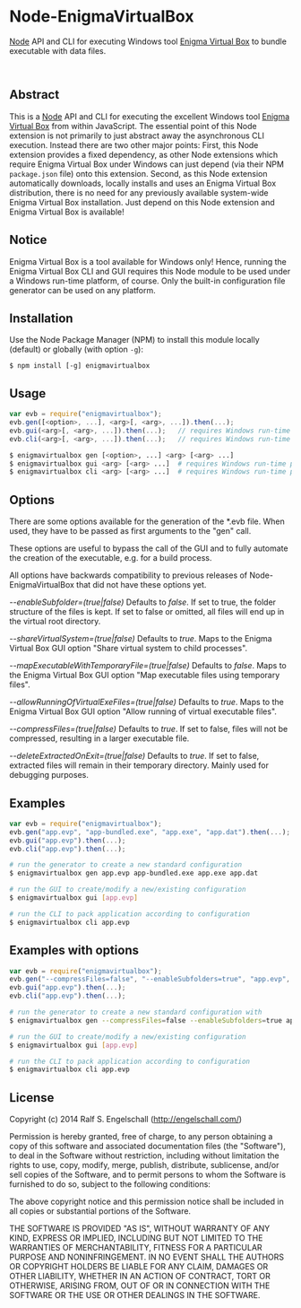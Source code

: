 
Node-EnigmaVirtualBox
=====================

[Node](http://nodejs.org/) API and CLI for executing Windows tool [Enigma Virtual Box](http://enigmaprotector.com/en/aboutvb.html)
to bundle executable with data files.

<p/>
<img src="https://nodei.co/npm/node-enigmavirtualbox.png?downloads=true&stars=true" alt=""/>

<p/>
<img src="https://david-dm.org/rse/node-enigmavirtualbox.png" alt=""/>

Abstract
--------

This is a [Node](http://nodejs.org/) API and CLI for executing the excellent Windows
tool [Enigma Virtual Box](http://enigmaprotector.com/en/aboutvb.html) from within
JavaScript. The essential point of this Node extension is not primarily
to just abstract away the asynchronous CLI execution. Instead there are
two other major points: First, this Node extension provides a fixed
dependency, as other Node extensions which require Enigma Virtual Box
under Windows can just depend (via their NPM `package.json` file) onto
this extension. Second, as this Node extension automatically downloads,
locally installs and uses an Enigma Virtual Box distribution, there is
no need for any previously available system-wide Enigma Virtual Box
installation. Just depend on this Node extension and Enigma Virtual Box
is available!

Notice
------

Enigma Virtual Box is a tool available for Windows only! Hence, running
the Enigma Virtual Box CLI and GUI requires this Node module to be
used under a Windows run-time platform, of course. Only the built-in
configuration file generator can be used on any platform.

Installation
------------

Use the Node Package Manager (NPM) to install this module
locally (default) or globally (with option `-g`):

    $ npm install [-g] enigmavirtualbox

Usage
-----

```js
var evb = require("enigmavirtualbox");
evb.gen([<option>, ...], <arg>[, <arg>, ...]).then(...);
evb.gui(<arg>[, <arg>, ...]).then(...);   // requires Windows run-time platform
evb.cli(<arg>[, <arg>, ...]).then(...);   // requires Windows run-time platform
```

```sh
$ enigmavirtualbox gen [<option>, ...] <arg> [<arg> ...]
$ enigmavirtualbox gui <arg> [<arg> ...]  # requires Windows run-time platform
$ enigmavirtualbox cli <arg> [<arg> ...]  # requires Windows run-time platform
```

Options
-------

There are some options available for the generation of the *.evb file.
When used, they have to be passed as first arguments to the "gen" call.

These options are useful to bypass the call of the GUI and to fully automate the
creation of the executable, e.g. for a build process.

All options have backwards compatibility to previous releases of Node-EnigmaVirtualBox
that did not have these options yet.

*--enableSubfolder=(true|false)*
Defaults to *false*. If set to true, the folder structure of the files is kept.
If set to false or omitted, all files will end up in the virtual root directory.

*--shareVirtualSystem=(true|false)*
Defaults to *true*. Maps to the Enigma Virtual Box GUI option "Share virtual system
to child processes".

*--mapExecutableWithTemporaryFile=(true|false)*
Defaults to *false*. Maps to the Enigma Virtual Box GUI option "Map executable files
using temporary files".

*--allowRunningOfVirtualExeFiles=(true|false)*
Defaults to *true*. Maps to the Enigma Virtual Box GUI option "Allow running of virtual
executable files".

*--compressFiles=(true|false)*
Defaults to *true*. If set to false, files will not be compressed, resulting in a
larger executable file.

*--deleteExtractedOnExit=(true|false)*
Defaults to *true*. If set to false, extracted files will remain in their temporary
directory. Mainly used for debugging purposes.

Examples
--------

```js
var evb = require("enigmavirtualbox");
evb.gen("app.evp", "app-bundled.exe", "app.exe", "app.dat").then(...);
evb.gui("app.evp").then(...);
evb.cli("app.evp").then(...);
```

```sh
# run the generator to create a new standard configuration
$ enigmavirtualbox gen app.evp app-bundled.exe app.exe app.dat

# run the GUI to create/modify a new/existing configuration
$ enigmavirtualbox gui [app.evp]

# run the CLI to pack application according to configuration
$ enigmavirtualbox cli app.evp
```

Examples with options
---------------------

```js
var evb = require("enigmavirtualbox");
evb.gen("--compressFiles=false", "--enableSubfolders=true", "app.evp", "app-bundled.exe", "app.exe", "app.dat", "subfolder\file.dat").then(...);
evb.gui("app.evp").then(...);
evb.cli("app.evp").then(...);
```

```sh
# run the generator to create a new standard configuration with
$ enigmavirtualbox gen --compressFiles=false --enableSubfolders=true app.evp app-bundled.exe app.exe app.dat subfolder\file.dat

# run the GUI to create/modify a new/existing configuration
$ enigmavirtualbox gui [app.evp]

# run the CLI to pack application according to configuration
$ enigmavirtualbox cli app.evp
```



License
-------

Copyright (c) 2014 Ralf S. Engelschall (http://engelschall.com/)

Permission is hereby granted, free of charge, to any person obtaining
a copy of this software and associated documentation files (the
"Software"), to deal in the Software without restriction, including
without limitation the rights to use, copy, modify, merge, publish,
distribute, sublicense, and/or sell copies of the Software, and to
permit persons to whom the Software is furnished to do so, subject to
the following conditions:

The above copyright notice and this permission notice shall be included
in all copies or substantial portions of the Software.

THE SOFTWARE IS PROVIDED "AS IS", WITHOUT WARRANTY OF ANY KIND,
EXPRESS OR IMPLIED, INCLUDING BUT NOT LIMITED TO THE WARRANTIES OF
MERCHANTABILITY, FITNESS FOR A PARTICULAR PURPOSE AND NONINFRINGEMENT.
IN NO EVENT SHALL THE AUTHORS OR COPYRIGHT HOLDERS BE LIABLE FOR ANY
CLAIM, DAMAGES OR OTHER LIABILITY, WHETHER IN AN ACTION OF CONTRACT,
TORT OR OTHERWISE, ARISING FROM, OUT OF OR IN CONNECTION WITH THE
SOFTWARE OR THE USE OR OTHER DEALINGS IN THE SOFTWARE.

